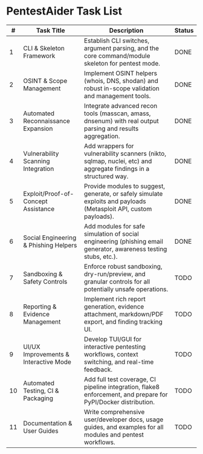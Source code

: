# PentestAider Task List

| # | Task Title                                   | Description                                                                                                      | Status |
|---|----------------------------------------------|------------------------------------------------------------------------------------------------------------------|--------|
| 1 | CLI & Skeleton Framework                     | Establish CLI switches, argument parsing, and the core command/module skeleton for pentest mode.                 | DONE   |
| 2 | OSINT & Scope Management                     | Implement OSINT helpers (whois, DNS, shodan) and robust in-scope validation and management tools.                | DONE   |
| 3 | Automated Reconnaissance Expansion           | Integrate advanced recon tools (masscan, amass, dnsenum) with real output parsing and results aggregation.        | DONE   |
| 4 | Vulnerability Scanning Integration           | Add wrappers for vulnerability scanners (nikto, sqlmap, nuclei, etc) and aggregate findings in a structured way. | DONE   |
| 5 | Exploit/Proof-of-Concept Assistance          | Provide modules to suggest, generate, or safely simulate exploits and payloads (Metasploit API, custom payloads).| DONE   |
| 6 | Social Engineering & Phishing Helpers        | Add modules for safe simulation of social engineering (phishing email generator, awareness testing stubs, etc.).  | DONE   |
| 7 | Sandboxing & Safety Controls                 | Enforce robust sandboxing, dry-run/preview, and granular controls for all potentially unsafe operations.          | TODO   |
| 8 | Reporting & Evidence Management              | Implement rich report generation, evidence attachment, markdown/PDF export, and finding tracking UI.              | TODO   |
| 9 | UI/UX Improvements & Interactive Mode        | Develop TUI/GUI for interactive pentesting workflows, context switching, and real-time feedback.                  | TODO   |
|10 | Automated Testing, CI & Packaging            | Add full test coverage, CI pipeline integration, flake8 enforcement, and prepare for PyPI/Docker distribution.    | TODO   |
|11 | Documentation & User Guides                  | Write comprehensive user/developer docs, usage guides, and examples for all modules and pentest workflows.        | TODO   |